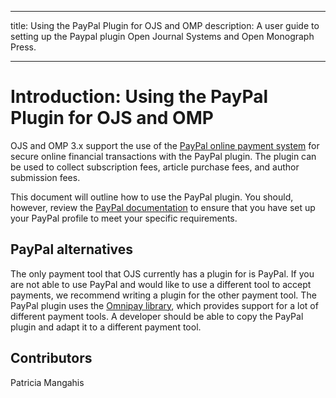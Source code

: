 - - -
title: Using the PayPal Plugin for OJS and OMP description: A user guide to setting up the Paypal plugin Open Journal Systems and Open Monograph Press.
- - -

# Introduction: Using the PayPal Plugin for OJS and OMP

OJS and OMP 3.x support the use of the [PayPal online payment system](https://www.paypal.com/) for secure online financial transactions with the PayPal plugin. The plugin can be used to collect subscription fees, article purchase fees, and author submission fees.

This document will outline how to use the PayPal plugin. You should, however, review the [PayPal documentation](https://www.paypal.com/us/selfhelp/home) to ensure that you have set up your PayPal profile to meet your specific requirements.

## PayPal alternatives
The only payment tool that OJS currently has a plugin for is PayPal. If you are not able to use PayPal and would like to use a different tool to accept payments, we recommend writing a plugin for the other payment tool. The PayPal plugin uses the [Omnipay library](https://omnipay.thephpleague.com/), which provides support for a lot of different payment tools. A developer should be able to copy the PayPal plugin and adapt it to a different payment tool.

## Contributors
Patricia Mangahis

